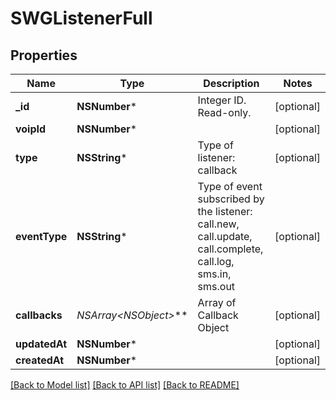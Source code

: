 # SWGListenerFull

## Properties
Name | Type | Description | Notes
------------ | ------------- | ------------- | -------------
**_id** | **NSNumber*** | Integer ID. Read-only. | [optional] 
**voipId** | **NSNumber*** |  | [optional] 
**type** | **NSString*** | Type of listener: callback | [optional] 
**eventType** | **NSString*** | Type of event subscribed by the listener: call.new, call.update, call.complete, call.log, sms.in, sms.out | [optional] 
**callbacks** | **NSArray&lt;NSObject*&gt;*** | Array of Callback Object | [optional] 
**updatedAt** | **NSNumber*** |  | [optional] 
**createdAt** | **NSNumber*** |  | [optional] 

[[Back to Model list]](../README.md#documentation-for-models) [[Back to API list]](../README.md#documentation-for-api-endpoints) [[Back to README]](../README.md)


